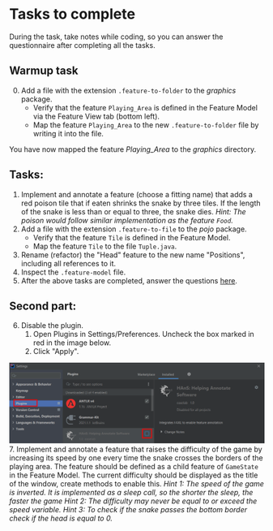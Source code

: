 # Tasks to complete

During the task, take notes while coding, so you can answer the questionnaire after completing all the tasks.

## Warmup task

0. Add a file with the extension `.feature-to-folder` to the *graphics* package.
    * Verify that the feature `Playing_Area` is defined in the Feature Model via the Feature View tab (bottom left).
    * Map the feature `Playing_Area` to the new `.feature-to-folder` file by writing it into the file.

You have now mapped the feature *Playing_Area* to the *graphics* directory.

## Tasks:

1.  Implement and annotate a feature (choose a fitting name) that adds a red poison tile that if eaten shrinks the snake
    by three tiles. If the length of the snake is less than or equal to three, the snake dies. *Hint: The poison would 
    follow similar implementation as the feature `Food`.*
2. Add a file with the extension `.feature-to-file` to the *pojo* package.
    * Verify that the feature `Tile` is defined in the Feature Model.
    * Map the feature `Tile` to the file `Tuple.java`.
3. Rename (refactor) the "Head" feature to the new name "Positions", including all references to it.
4. Inspect the `.feature-model` file.
5. After the above tasks are completed, answer the questions [here](https://forms.gle/xWZdGAT9wo6xygov7).

## Second part:

6.  Disable the plugin.
    1. Open Plugins in Settings/Preferences. Uncheck the box marked in red in the image below.
    2. Click "Apply".
       
![](enable.png)
7.  Implement and annotate a feature that raises the difficulty of the game by increasing its speed by one every time the
    snake crosses the borders of the playing area. The feature should be defined as a child feature of `GameState` in the
    Feature Model. The current difficulty should be displayed as the title of the window, create methods to enable this.
    *Hint 1: The speed of the game is inverted. It is implemented as a sleep call, so the shorter the sleep, the faster the game*
    *Hint 2: The difficulty may never be equal to or exceed the speed variable.*
    *Hint 3: To check if the snake passes the bottom border check if the head is equal to 0.*  